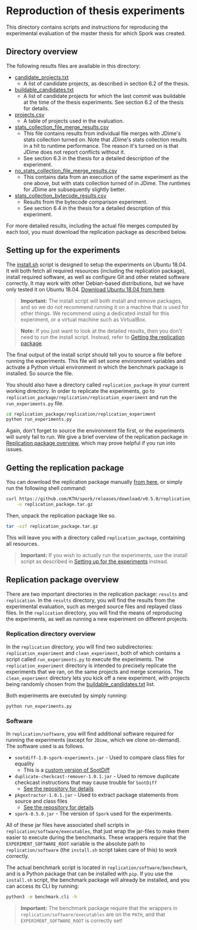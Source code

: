 # Reproduction of thesis experiments
This directory contains scripts and instructions for reproducing the
experimental evaluation of the master thesis for which Spork was created.

## Directory overview
The following results files are available in this directory:

* [candidate_projects.txt](candidate_projects.txt)
    - A list of candidate projects, as described in section 6.2 of the thesis.
* [buildable_candidates.txt](buildable_candidates.txt)
    - A list of candidate projects for which the last commit was buildable at
      the time of the thesis experiments. See section 6.2 of the thesis for details.
* [projects.csv](projects.csv)
    - A table of projects used in the evaluation.
* [stats_collection_file_merge_results.csv](stats_collection_file_merge_results.csv)
    - This file contains results from individual file merges with JDime's stats
      collection turned on. Note that JDime's stats collection results in a hit
      to runtime performance. The reason it's turned on is that JDime does not
      report conflicts without it.
    - See section 6.3 in the thesis for a detailed description of the experiment.
* [no_stats_collection_file_merge_results.csv](no_stats_collection_file_merge_results.csv)
    - This contains data from an execution of the same experiment as the one
      above, but with stats collection turned of in JDime. The runtimes for
      JDime are subsequently slightly better.
* [stats_collection_bytecode_results.csv](bytecode_experiment_results.csv)
    - Results from the bytecode comparison experiment.
    - See section 6.4 in the thesis for a detailed description of this
      experiment.

For more detailed results, including the actual file merges computed by each
tool, you must download the replication package as described below.

## Setting up for the experiments
The [install.sh](install.sh) script is designed to setup the experiments on
Ubuntu 18.04. It will both fetch all required resources (including the
replication package), install required software, as well as configure Git and
other related software correctly. It may work with other Debian-based
distributions, but we have only tested it on Ubuntu 18.04. [Download Ubuntu
18.04 from here](https://releases.ubuntu.com/18.04.4/).

> **Important:** The install script will both install and remove packages, and
> so we do not recommend running it on a machine that is used for other things.
> We recommend using a dedicated install for this experiment, or a virtual
> machine such as VirtualBox.

> **Note:** If you just want to look at the detailed results, then you don't
> need to run the install script. Instead, refer to [Getting the replication
> package](#getting-the-replication-package).

The final output of the install script should tell you to source a file before
running the experiments. This file will set some environment variables and
activate a Python virtual environment in which the benchmark package is
installed. So source the file.

You should also have a directory called `replication_package` in your current
working directory. In order to replicate the experiments, go to
`replication_package/replication/replication_experiment` and run the
`run_experiments.py` file.

```bash
cd replication_package/replication/replication_experiment
python run_experiments.py
```

Again, don't forget to source the environment file first, or the experiments
will surely fail to run. We give a brief overview of the replication package in
[Replication package overview](#replication-package-overview), which may prove
helpful if you run into issues.

## Getting the replication package
You can download the replication package manually [from
here](https://github.com/KTH/spork/releases/download/v0.5.0/replication_package.tar.gz),
or simply run the following shell command:

```bash
curl https://github.com/KTH/spork/releases/download/v0.5.0/replication_package.tar.gz \
    -o replication_package.tar.gz
```

Then, unpack the replication package like so.

```bash
tar -xzf replication_package.tar.gz
```

This will leave you with a directory called `replication_package`, containing
all resources.

> **Important:** If you wish to actually run the experiments, use the install
> script as described in [Setting
> up for the experiments](#setting-up-for-the-experiments) instead.

## Replication package overview
There are two important directories in the replication package: `results` and
`replication`. In the `results` directory, you will find the results from the
experimental evaluation, such as merged source files and replayed class files.
In the `replication` directory, you will find the means of reproducing the
experiments, as well as running a new experiment on different projects.

### Replication directory overview
In the `replication` directory, you will find two subdirectories:
`replication_experiment` and `clean_experiment`, both of which contains a script
called `run_experiments.py` to execute the experiments. The
`replication_experiment` directory is intended to precisely replicate the
experiments that we ran, on the same projects and merge scenarios. The
`clean_experiment` directory lets you kick off a new experiment, with projects
being randomly chosen from the
[buildable_candidates.txt](buildable_candidates.txt) list.

Both experiments are executed by simply running:

```
python run_experiments.py
```

### Software
In `replication/software`, you will find additional software required for
running the experiments (except for `JDime`, which we clone on-demand). The
software used is as follows.

* `sootdiff-1.0-spork-experiments.jar` - Used to compare class files for
  equality
    - This is a [custom version of SootDiff](https://github.com/slarse/sootdiff)
* `duplicate-checkcast-remover-1.0.1.jar` - Used to remove duplicate checkcast
  instructions that may cause trouble for `SootDiff`
    - [See the repository for details](https://github.com/slarse/duplicate-checkcast-remover)
* `pkgextractor-1.0.1.jar` - Used to extract package statements from source and
  class files
    - [See the repository for details](https://github.com/slarse/pkgextractor)
* `spork-0.5.0.jar` - The version of `Spork` used for the experiments.

All of these jar files have associated shell scripts in
`replication/software/executables`, that just wrap the jar-files to make them
easier to execute during the benchmarks. These wrappers require that the
`EXPERIMENT_SOFTWARE_ROOT` variable is the absolute path to
`replication/software` (the `install.sh` script takes care of this) to work
correctly.

The actual benchmark script is located in `replication/software/benchmark`, and
is a Python package that can be installed with `pip`. If you use the
`install.sh` script, the benchmark package will already be installed, and you
can access its CLI by running:

```bash
python3 -m benchmark.cli -h
```

> **Important:** The benchmark package require that the wrappers in
> `replication/software/executables` are on the `PATH`, and that
> `EXPERIMENT_SOFTWARE_ROOT` is correctly set!
